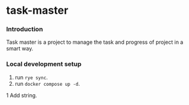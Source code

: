 # task-master

### Introduction
Task master is a project to manage the task and progress of project in a smart way.

### Local development setup
1. run `rye sync`.
2. run `docker compose up -d`.

1 Add string.